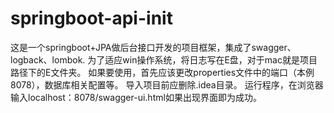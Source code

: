 # springboot-api-init
这是一个springboot+JPA做后台接口开发的项目框架，集成了swagger、logback、lombok.
为了适应win操作系统，将日志写在E盘，对于mac就是项目路径下的E文件夹。
如果要使用，首先应该更改properties文件中的端口（本例8078），数据库相关配置等。
导入项目前应删除.idea目录。
运行程序，在浏览器输入localhost：8078/swagger-ui.html如果出现界面即为成功。
